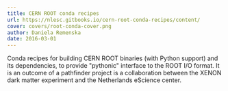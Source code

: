 ```yaml
---
title: CERN ROOT conda recipes
url: https://nlesc.gitbooks.io/cern-root-conda-recipes/content/
cover: covers/root-conda-cover.png
author: Daniela Remenska
date: 2016-03-01
---
```

Conda recipes for building CERN ROOT binaries (with Python support) and its dependencies, to provide "pythonic" interface to the ROOT I/O format. It is an outcome of a pathfinder project is a collaboration between the XENON dark matter experiment and the Netherlands eScience center.